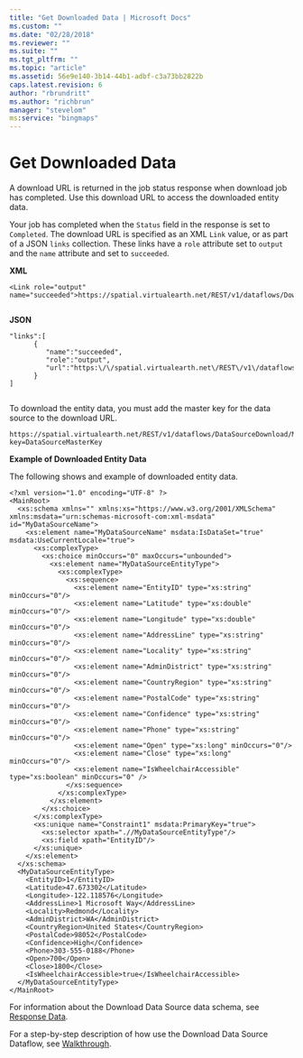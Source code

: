 ```yaml
---
title: "Get Downloaded Data | Microsoft Docs"
ms.custom: ""
ms.date: "02/28/2018"
ms.reviewer: ""
ms.suite: ""
ms.tgt_pltfrm: ""
ms.topic: "article"
ms.assetid: 56e9e140-3b14-44b1-adbf-c3a73bb2822b
caps.latest.revision: 6
author: "rbrundritt"
ms.author: "richbrun"
manager: "stevelom"
ms:service: "bingmaps"
---
```

# Get Downloaded Data
A download URL is returned in the job status response when download job has completed. Use this download URL to access the downloaded entity data.  
  
 Your job has completed when the `Status` field in the response is set to `Completed`. The download URL is specified as an XML `Link` value, or as part of a JSON `links` collection. These links have a `role` attribute set to `output` and the `name` attribute and set to `succeeded`.  
  
 **XML**  
  
```  
<Link role="output" name="succeeded">https://spatial.virtualearth.net/REST/v1/dataflows/Download/MyDataSourceName/output/succeeded</Link>  
  
```  
  
 **JSON**  
  
```  
"links":[  
      {  
         "name":"succeeded",  
         "role":"output",  
         "url":"https:\/\/spatial.virtualearth.net\/REST\/v1\/dataflows\/DataSourceDownload\/MyDataSourceName\/output\/succeeded"  
      }  
]  
  
```  
  
 To download the entity data, you must add the master key for the data source to the download URL.  
  
```  
https://spatial.virtualearth.net/REST/v1/dataflows/DataSourceDownload/MyDataSourceName/output/succeeded?key=DataSourceMasterKey  
```  
  
 **Example of Downloaded Entity Data**  
  
 The following shows and example of downloaded entity data.  
  
```  
<?xml version="1.0" encoding="UTF-8" ?>  
<MainRoot>  
  <xs:schema xmlns="" xmlns:xs="https://www.w3.org/2001/XMLSchema" xmlns:msdata="urn:schemas-microsoft-com:xml-msdata" id="MyDataSourceName">  
    <xs:element name="MyDataSourceName" msdata:IsDataSet="true" msdata:UseCurrentLocale="true">  
      <xs:complexType>  
        <xs:choice minOccurs="0" maxOccurs="unbounded">  
          <xs:element name="MyDataSourceEntityType">  
            <xs:complexType>  
              <xs:sequence>  
                <xs:element name="EntityID" type="xs:string" minOccurs="0"/>  
                <xs:element name="Latitude" type="xs:double" minOccurs="0"/>  
                <xs:element name="Longitude" type="xs:double" minOccurs="0"/>  
                <xs:element name="AddressLine" type="xs:string" minOccurs="0"/>  
                <xs:element name="Locality" type="xs:string" minOccurs="0"/>  
                <xs:element name="AdminDistrict" type="xs:string" minOccurs="0"/>  
                <xs:element name="CountryRegion" type="xs:string" minOccurs="0"/>  
                <xs:element name="PostalCode" type="xs:string" minOccurs="0"/>  
                <xs:element name="Confidence" type="xs:string" minOccurs="0"/>  
                <xs:element name="Phone" type="xs:string" minOccurs="0"/>  
                <xs:element name="Open" type="xs:long" minOccurs="0"/>  
                <xs:element name="Close" type="xs:long" minOccurs="0"/>  
                <xs:element name="IsWheelchairAccessible" type="xs:boolean" minOccurs="0" />  
              </xs:sequence>  
            </xs:complexType>  
          </xs:element>  
        </xs:choice>  
      </xs:complexType>  
      <xs:unique name="Constraint1" msdata:PrimaryKey="true">  
        <xs:selector xpath=".//MyDataSourceEntityType"/>  
        <xs:field xpath="EntityID"/>  
      </xs:unique>  
    </xs:element>  
  </xs:schema>  
  <MyDataSourceEntityType>  
    <EntityID>1</EntityID>  
    <Latitude>47.673302</Latitude>  
    <Longitude>-122.118576</Longitude>  
    <AddressLine>1 Microsoft Way</AddressLine>  
    <Locality>Redmond</Locality>  
    <AdminDistrict>WA</AdminDistrict>  
    <CountryRegion>United States</CountryRegion>  
    <PostalCode>98052</PostalCode>  
    <Confidence>High</Confidence>  
    <Phone>303-555-0188</Phone>  
    <Open>700</Open>  
    <Close>1800</Close>  
    <IsWheelchairAccessible>true</IsWheelchairAccessible>  
  </MyDataSourceEntityType>  
</MainRoot>  
```  
  
 For information about the Download Data Source data schema, see [Response Data](../spatial-data-services/download-data-source-dataflow-response-description.md).  
  
 For a step-by-step description of how use the Download Data Source Dataflow, see [Walkthrough](../spatial-data-services/download-data-source-walkthrough.md).